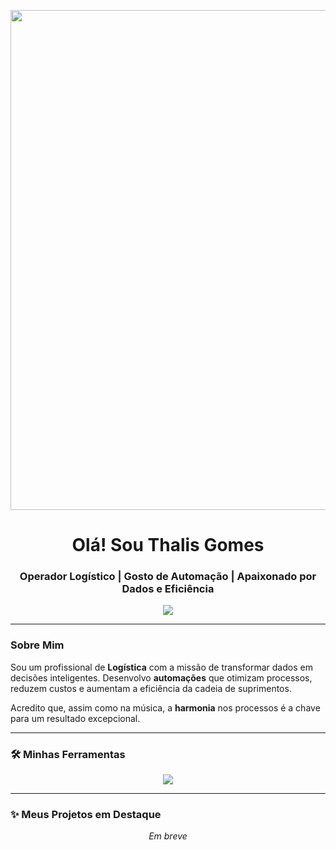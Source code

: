 <p align="center">
  <img src="https://i.pinimg.com/originals/c1/9a/10/c19a105f257a41335b3e94523737b52d.gif" width="800px" />
</p>

<h1 align="center">Olá! Sou Thalis Gomes</h1>
<h3 align="center">Operador Logístico | Gosto de Automação | Apaixonado por Dados e Eficiência</h3>

<p align="center">
  <a href="https://linkedin.com/in/thalisgomes">
    <img src="https://img.shields.io/badge/LinkedIn-0077B5?style=for-the-badge&logo=linkedin&logoColor=white" />
  </a>
</p>

---

### Sobre Mim

Sou um profissional de **Logística** com a missão de transformar dados em decisões inteligentes. Desenvolvo **automações** que otimizam processos, reduzem custos e aumentam a eficiência da cadeia de suprimentos.

Acredito que, assim como na música, a **harmonia** nos processos é a chave para um resultado excepcional.

---

### 🛠️ Minhas Ferramentas

<p align="center">
  <img src="https://img.shields.io/badge/Microsoft_Excel-217346?style=for-the-badge&logo=microsoft-excel&logoColor=white" />
</p>

---

### ✨ Meus Projetos em Destaque

<p align="center">
  <em>Em breve</em>
</p>
